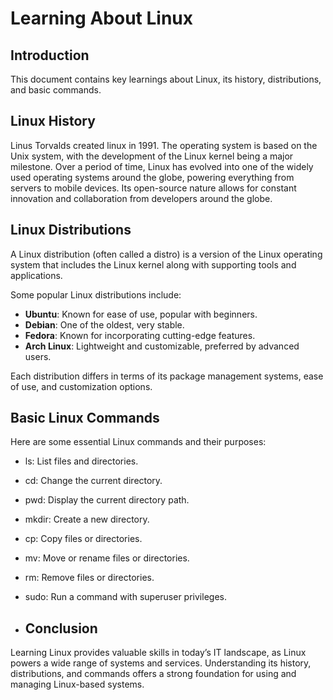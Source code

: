 # Learning About Linux

## Introduction
This document contains key learnings about Linux, its history, distributions, and basic commands.

## Linux History
Linus Torvalds created linux in 1991. The operating system is based on the Unix system, with the development of the Linux kernel being a major milestone. Over a period of time, Linux has evolved into one of the
widely used operating systems around the globe, powering everything from servers to mobile devices. Its open-source nature allows for constant innovation and collaboration from developers around the globe.

## Linux Distributions
A Linux distribution (often called a distro) is a version of the Linux operating system that includes the Linux kernel along with supporting tools and applications. 

Some popular Linux distributions include:
- **Ubuntu**: Known for ease of use, popular with beginners.
- **Debian**: One of the oldest, very stable.
- **Fedora**: Known for incorporating cutting-edge features.
- **Arch Linux**: Lightweight and customizable, preferred by advanced users.

Each distribution differs in terms of its package management systems, ease of use, and customization options.

## Basic Linux Commands

Here are some essential Linux commands and their purposes:

- ls: List files and directories.
- cd: Change the current directory.
- pwd: Display the current directory path.
- mkdir: Create a new directory.
- cp: Copy files or directories.
- mv: Move or rename files or directories.
- rm: Remove files or directories.
- sudo: Run a command with superuser privileges.

- ## Conclusion
Learning Linux provides valuable skills in today’s IT landscape, as Linux powers a wide range of systems and services. Understanding its history, distributions, and commands offers a strong foundation for
using and managing Linux-based systems.



